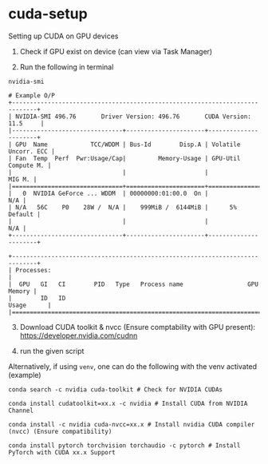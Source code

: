 # cuda-setup
Setting up CUDA on GPU devices 

1. Check if GPU exist on device (can view via Task Manager)

2. Run the following in terminal   
```
nvidia-smi 
```

```
# Example O/P 
+-----------------------------------------------------------------------------+
| NVIDIA-SMI 496.76       Driver Version: 496.76       CUDA Version: 11.5     |
|-------------------------------+----------------------+----------------------+
| GPU  Name            TCC/WDDM | Bus-Id        Disp.A | Volatile Uncorr. ECC |
| Fan  Temp  Perf  Pwr:Usage/Cap|         Memory-Usage | GPU-Util  Compute M. |
|                               |                      |               MIG M. |
|===============================+======================+======================|
|   0  NVIDIA GeForce ... WDDM  | 00000000:01:00.0  On |                  N/A |
| N/A   56C    P0    28W /  N/A |    999MiB /  6144MiB |      5%      Default |
|                               |                      |                  N/A |
+-------------------------------+----------------------+----------------------+

+-----------------------------------------------------------------------------+
| Processes:                                                                  |
|  GPU   GI   CI        PID   Type   Process name                  GPU Memory |
|        ID   ID                                                   Usage      |
|=============================================================================|
```

3. Download CUDA toolkit & nvcc (Ensure comptability with GPU present): https://developer.nvidia.com/cudnn


4. run the given script 

Alternatively, if using `venv`, one can do the following with the venv activated (example)

```
conda search -c nvidia cuda-toolkit # Check for NVIDIA CUDAs 

conda install cudatoolkit=xx.x -c nvidia # Install CUDA from NVIDIA Channel 

conda install -c nvidia cuda-nvcc=xx.x # Install nvidia CUDA compiler (nvcc) (Ensure compatibility)

conda install pytorch torchvision torchaudio -c pytorch # Install PyTorch with CUDA xx.x Support
```